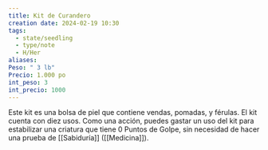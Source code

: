 ```yaml
---
title: Kit de Curandero
creation date: 2024-02-19 10:30
tags:
  - state/seedling
  - type/note
  - H/Her
aliases: 
Peso: " 3 lb"
Precio: 1.000 po
int_peso: 3
int_precio: 1000
---
```

Este kit es una bolsa de piel que contiene vendas, pomadas, y férulas. El kit cuenta con diez usos.
Como una acción, puedes gastar un uso del kit para estabilizar una criatura que tiene 0 Puntos de Golpe, sin necesidad de hacer una prueba de [[Sabiduría]] ([[Medicina]]).